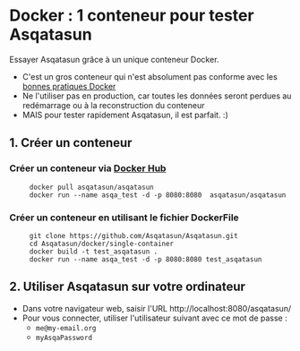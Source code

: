 
# Docker : 1 conteneur pour tester Asqatasun

Essayer Asqatasun grâce à un unique conteneur Docker.

- C'est un gros conteneur qui n'est absolument pas conforme avec les [bonnes pratiques Docker](https://docs.docker.com/engine/userguide/eng-image/dockerfile_best-practices/)
- Ne l'utiliser pas en production, car toutes les données seront perdues au redémarrage ou à la reconstruction du conteneur
- MAIS pour tester rapidement Asqatasun, il est parfait. :)

## 1. Créer un conteneur

### Créer un conteneur via [Docker Hub](https://hub.docker.com/r/asqatasun/asqatasun/)
```shell
     docker pull asqatasun/asqatasun  
     docker run --name asqa_test -d -p 8080:8080  asqatasun/asqatasun  
```


### Créer un conteneur en utilisant le fichier DockerFile
```shell
     git clone https://github.com/Asqatasun/Asqatasun.git  
     cd Asqatasun/docker/single-container 
     docker build -t test_asqatasun . 
     docker run --name asqa_test -d -p 8080:8080 test_asqatasun
```

## 2. Utiliser Asqatasun sur votre ordinateur

- Dans votre navigateur web, saisir l'URL http://localhost:8080/asqatasun/ 
- Pour vous connecter, utiliser l'utilisateur suivant avec ce mot de passe :
  - `me@my-email.org`
  - `myAsqaPassword`
